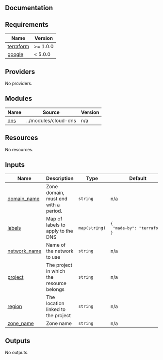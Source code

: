 ## Documentation

<!-- BEGINNING OF PRE-COMMIT-TERRAFORM DOCS HOOK -->
## Requirements

| Name | Version |
|------|---------|
| <a name="requirement_terraform"></a> [terraform](#requirement\_terraform) | >= 1.0.0 |
| <a name="requirement_google"></a> [google](#requirement\_google) | < 5.0.0 |

## Providers

No providers.

## Modules

| Name | Source | Version |
|------|--------|---------|
| <a name="module_dns"></a> [dns](#module\_dns) | ../modules/cloud-dns | n/a |

## Resources

No resources.

## Inputs

| Name | Description | Type | Default | Required |
|------|-------------|------|---------|:--------:|
| <a name="input_domain_name"></a> [domain\_name](#input\_domain\_name) | Zone domain, must end with a period. | `string` | n/a | yes |
| <a name="input_labels"></a> [labels](#input\_labels) | Map of labels to apply to the DNS | `map(string)` | <pre>{<br>  "made-by": "terraform"<br>}</pre> | no |
| <a name="input_network_name"></a> [network\_name](#input\_network\_name) | Name of the network to use | `string` | n/a | yes |
| <a name="input_project"></a> [project](#input\_project) | The project in which the resource belongs | `string` | n/a | yes |
| <a name="input_region"></a> [region](#input\_region) | The location linked to the project | `string` | n/a | yes |
| <a name="input_zone_name"></a> [zone\_name](#input\_zone\_name) | Zone name | `string` | n/a | yes |

## Outputs

No outputs.
<!-- END OF PRE-COMMIT-TERRAFORM DOCS HOOK -->
